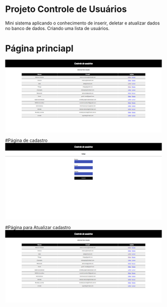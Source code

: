 ﻿# Projeto Controle de Usuários
Mini sistema aplicando o conhecimento de inserir, deletar e atualizar dados no banco de dados.
Criando uma lista de usuários.

# Página princiapl
![preview](image/image1.png)

#Página de cadastro
![preview](image/image2.png)

#Página para Atualizar cadastro
![preview](image/image1.png)
